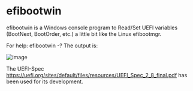 # efibootwin
efibootwin is a Windows console program to Read/Set UEFI variables (BootNext, BootOrder, etc.) a little bit like the Linux efibootmgr.

For help: efibootwin -? 
The output is:

![image](https://github.com/user-attachments/assets/a9fccd5c-e4af-4364-b72f-2531511a332a)

The UEFI-Spec https://uefi.org/sites/default/files/resources/UEFI_Spec_2_8_final.pdf has been used for its development.
